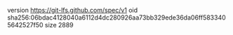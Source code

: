 version https://git-lfs.github.com/spec/v1
oid sha256:06bdac4128040a6112d4dc280926aa73bb329ede36da06ff5833405642527f50
size 2889
